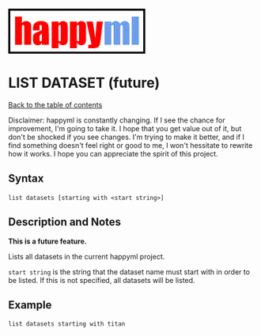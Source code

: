 ![happyml](../../happyml.png)

# LIST DATASET (future)
[Back to the table of contents](../README.md)

Disclaimer: happyml is constantly changing. If I see the chance for improvement, I'm going to take it. I hope that you get value out of it, 
but don't be shocked if you see changes. I'm trying to make it better, and if I find something doesn't feel right or good to me, I won't hessitate
to rewrite how it works. I hope you can appreciate the spirit of this project.

## Syntax

```happyml
list datasets [starting with <start string>]
```

## Description and Notes
**This is a future feature.**

Lists all datasets in the current happyml project.

`start string` is the string that the dataset name must start with in order to be listed. If this is not specified, all datasets will be listed.

## Example

```happyml
list datasets starting with titan
```
